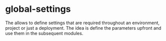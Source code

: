 # global-settings
The allows to define settings that are required throughout an environment, project or just a deployment. 
The idea is define the parameters upfront and use them in the subsequent modules.
